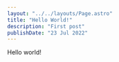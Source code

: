 ```yaml
---
layout: "../../layouts/Page.astro"
title: "Hello World!"
description: "First post"
publishDate: "23 Jul 2022"
---
```


Hello world!
